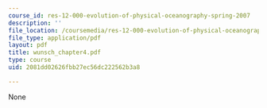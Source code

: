 ```yaml
---
course_id: res-12-000-evolution-of-physical-oceanography-spring-2007
description: ''
file_location: /coursemedia/res-12-000-evolution-of-physical-oceanography-spring-2007/2081dd02626fbb27ec56dc222562b3a8_wunsch_chapter4.pdf
file_type: application/pdf
layout: pdf
title: wunsch_chapter4.pdf
type: course
uid: 2081dd02626fbb27ec56dc222562b3a8

---
```

None